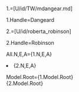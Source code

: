 1.=[U/id/TW/mdangear.md]

1.Handle=Dangeard

2.=[U/id/roberta_robinson]

2.Handle=Robinson

All.N,E,A={1.N,E,A}<li>{2.N,E,A}

Model.Root={1.Model.Root}<br>{2.Model.Root}